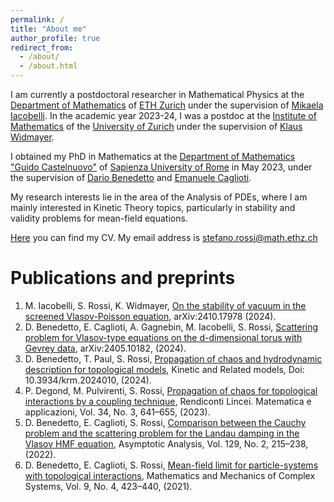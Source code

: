 ```yaml
---
permalink: /
title: "About me"
author_profile: true
redirect_from: 
  - /about/
  - /about.html
---
```


I am currently a postdoctoral researcher in Mathematical Physics at the [Department of Mathematics](https://math.ethz.ch/) of [ETH Zurich](https://ethz.ch/de.html) under the supervision of [Mikaela Iacobelli](https://people.math.ethz.ch/~imikaela/home).
In the academic year 2023-24, I was a postdoc at the [Institute of Mathematics](https://www.math.uzh.ch/en/home) of the [University of Zurich](https://www.uzh.ch/en.html) under the supervision of [Klaus Widmayer](https://www.math.uzh.ch/en/people?semId=43&key1=32674&L=1).

I obtained my PhD in Mathematics at the [Department of Mathematics "Guido Castelnuovo"](https://www.mat.uniroma1.it/en) of [Sapienza University of Rome](https://www.uniroma1.it/en/pagina-strutturale/home) in May 2023, under the supervision of [Dario Benedetto](http://brazil.mat.uniroma1.it/dario/) and [Emanuele Caglioti](https://sites.google.com/site/ecaglioti/Home). 

My research interests lie in the area of the Analysis of PDEs, where I am mainly interested in Kinetic Theory topics, particularly in stability and validity problems for mean-field equations.

[Here](https://stefrossi.github.io/files/CV_Rossi_Stefano.pdf) you can find my CV. My email address is stefano.rossi@math.ethz.ch

Publications and preprints 
======

1. M. Iacobelli, S. Rossi, K. Widmayer, [On the stability of vacuum in the screened
Vlasov-Poisson equation](https://arxiv.org/abs/2410.17978), arXiv:2410.17978 (2024).
1. D. Benedetto, E. Caglioti, A. Gagnebin, M. Iacobelli, S. Rossi, [Scattering problem
for Vlasov-type equations on the d-dimensional torus with Gevrey data](https://arxiv.org/abs/2405.10182),
arXiv:2405.10182, (2024).
1. D. Benedetto, T. Paul, S. Rossi, [Propagation of chaos and hydrodynamic description for topological models](https://www.aimsciences.org/article/doi/10.3934/krm.2024010), Kinetic and Related models, Doi:
10.3934/krm.2024010, (2024).
1. P. Degond, M. Pulvirenti, S. Rossi, [Propagation of chaos for topological interactions by a coupling technique](https://ems.press/journals/rlm/articles/13341435), Rendiconti Lincei. Matematica e applicazioni,
Vol. 34, No. 3, 641–655, (2023).
1. D. Benedetto, E. Caglioti, S. Rossi, [Comparison between the Cauchy problem
and the scattering problem for the Landau damping in the Vlasov HMF
equation](https://content.iospress.com/articles/asymptotic-analysis/asy211726), Asymptotic Analysis, Vol. 129, No. 2, 215–238, (2022).
1. D. Benedetto, E. Caglioti, S. Rossi, [Mean-field limit for particle-systems with
topological interactions](https://msp.org/memocs/2021/9-4/memocs-v9-n4-p05-s.pdf), Mathematics and Mechanics of Complex Systems, Vol. 9,
No. 4, 423–440, (2021).


